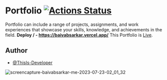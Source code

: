 # Portfolio [![Actions Status](https://github.com/cfgnunes/numerical-methods-python/workflows/build/badge.svg)](https://github.com/ThisIs-Developer/Portfolio)

Portfolio can include a range of projects, assignments, and work experiences that showcase your skills, knowledge, and achievements in the field. **Deploy / - https://baivabsarkar.vercel.app/**
This Portfolio is [Live](https://baivabsarkar.netlify.app).
## Author
- [@ThisIs-Developer](https://github.com/ThisIs-Developer)

![screencapture-baivabsarkar-me-2023-07-23-02_01_32](https://github.com/ThisIs-Developer/Portfolio/assets/109382325/fa651374-cf69-4e2c-97ef-a93b8e0f28f0)


